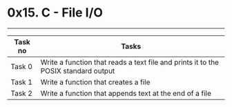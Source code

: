 # 0x15. C - File I/O
----
|Task no |Tasks	|
|--------|------|
|Task 0  |Write a function that reads a text file and prints it to the POSIX standard output|
|Task 1  |Write a function that creates a file|
|Task 2  |Write a function that appends text at the end of a file|


